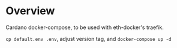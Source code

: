 # Overview

Cardano docker-compose, to be used with eth-docker's traefik.

`cp default.env .env`, adjust version tag, and `docker-compose up -d`
